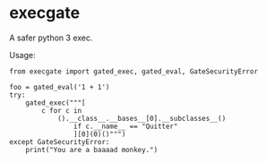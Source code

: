 execgate
========

A safer python 3 exec.

Usage:

    from execgate import gated_exec, gated_eval, GateSecurityError

    foo = gated_eval('1 + 1')
    try:
        gated_exec("""[
            c for c in 
                ().__class__.__bases__[0].__subclasses__() 
                    if c.__name__ == "Quitter"
                    ][0](0)()""")
    except GateSecurityError:
        print("You are a baaaad monkey.")

